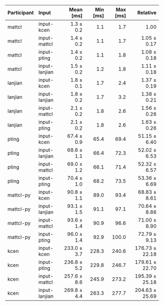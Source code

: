 | Participant | Input | Mean [ms] | Min [ms] | Max [ms] | Relative |
|:---|:---|---:|---:|---:|---:|
| mattcl | input-kcen | 1.3 ± 0.2 | 1.1 | 1.7 | 1.00 |
| mattcl | input-mattcl | 1.4 ± 0.2 | 1.1 | 1.7 | 1.05 ± 0.17 |
| mattcl | input-pting | 1.4 ± 0.2 | 1.1 | 1.8 | 1.08 ± 0.18 |
| mattcl | input-lanjian | 1.5 ± 0.2 | 1.2 | 1.8 | 1.11 ± 0.18 |
| lanjian | input-kcen | 1.8 ± 0.1 | 1.7 | 2.4 | 1.37 ± 0.19 |
| lanjian | input-lanjian | 1.8 ± 0.2 | 1.7 | 3.2 | 1.38 ± 0.21 |
| lanjian | input-mattcl | 2.1 ± 0.2 | 1.8 | 2.6 | 1.56 ± 0.26 |
| lanjian | input-pting | 2.1 ± 0.2 | 1.8 | 2.6 | 1.63 ± 0.26 |
| pting | input-kcen | 67.4 ± 0.9 | 65.4 | 69.4 | 51.15 ± 6.40 |
| pting | input-lanjian | 68.6 ± 1.1 | 66.4 | 72.3 | 52.02 ± 6.53 |
| pting | input-mattcl | 69.0 ± 1.2 | 66.1 | 71.4 | 52.32 ± 6.57 |
| pting | input-pting | 70.4 ± 1.0 | 68.2 | 73.5 | 53.36 ± 6.69 |
| mattcl-py | input-kcen | 90.8 ± 1.1 | 89.0 | 93.4 | 68.83 ± 8.61 |
| mattcl-py | input-lanjian | 93.1 ± 1.5 | 91.1 | 97.1 | 70.64 ± 8.86 |
| mattcl-py | input-mattcl | 93.6 ± 1.4 | 90.9 | 96.6 | 71.00 ± 8.90 |
| mattcl-py | input-pting | 96.0 ± 1.4 | 92.9 | 100.0 | 72.79 ± 9.13 |
| kcen | input-kcen | 233.0 ± 3.7 | 228.3 | 240.6 | 176.73 ± 22.18 |
| kcen | input-pting | 236.8 ± 5.2 | 229.8 | 246.7 | 179.61 ± 22.70 |
| kcen | input-mattcl | 257.6 ± 8.6 | 245.9 | 273.2 | 195.39 ± 25.18 |
| kcen | input-lanjian | 269.8 ± 4.4 | 263.3 | 277.7 | 204.63 ± 25.69 |
